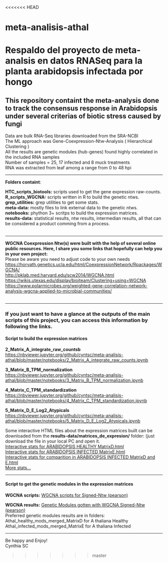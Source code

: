 <<<<<<< HEAD
# meta-analisis-athal
Respaldo del proyecto de meta-analsis en datos RNASeq para la planta arabidopsis infectada por hongo
=======
<h2>This repository containt the meta-analysis done to track the consensus response in Arabidopsis under several criterias of biotic stress caused by fungi</h2>
 
Data are bulk RNA-Seq libraries downloaded from the SRA-NCBI<br>
The ML approach was Gene-Coexpression-Ntw-Analysis ( Hierarchical Clustering ) <br>
All the results are genetic modules (hub-genes) found highly correlated in the included RNA samples <br>
Number of samples = 25, 17 infected and 8 muck treatments <br>
RNA was extracted from leaf among a range from 0 to 48 hpi<br>

***

**Folders containt**:<br>

**HTC_scripts_biotools:** scripts used to get the gene expression raw-counts.<br>
**R_scripts_WGCNA:** scripts written in R to build the genetic ntws.<br>
**grep_utilities:** grep utilities to get some stats.<br>
**meta-data:** mostly files to link external data to the genetic ntws.<br>
**notebooks:** phython 3+ scritps to build the expression matrices. <br>
**results-data:** statistical results, ntw results, intermedian results, all that can be considered a product comming from a process.  <br><br>
 
 ***

**WGCNA Coexpression Ntw(s) were built with the help of several online public resources. Here, I share you some links that hopefully can help you in your own project:**<br>
Please be aware you need to adjust code to your own needs <br>
https://horvath.genetics.ucla.edu/html/CoexpressionNetwork/Rpackages/WGCNA/ <br>
http://pklab.med.harvard.edu/scw2014/WGCNA.html <br>
https://wikis.utexas.edu/display/bioiteam/Clustering+using+WGCNA <br>
https://www.polarmicrobes.org/weighted-gene-correlation-network-analysis-wgcna-applied-to-microbial-communities/ <br><br>

 ***  

### If you just want to have a glance at the outputs of the main scripts of this project, you can access this information by following the links.

#### Script to build the expression matrices
**2_Matrix_A_integrate_raw_countsb** <br>
https://nbviewer.jupyter.org/github/cyntsc/meta-analisis-athal/blob/master/notebooks/2_Matrix_A_integrate_raw_counts.ipynb <br>

**3_Matrix_B_TPM_normalization**<br>
https://nbviewer.jupyter.org/github/cyntsc/meta-analisis-athal/blob/master/notebooks/3_Matrix_B_TPM_normalization.ipynb <br>

**4_Matrix_C_TPM_standardization**<br>
https://nbviewer.jupyter.org/github/cyntsc/meta-analisis-athal/blob/master/notebooks/4_Matrix_C_TPM_standardization.ipynb<br>

**5_Matrix_D_E_Log2_Atypicals**<br>
https://nbviewer.jupyter.org/github/cyntsc/meta-analisis-athal/blob/master/notebooks/5_Matrix_D_E_Log2_Atypicals.ipynb<br>

Some interactive HTML files about the expression matrices built can be downloaded from the **results-data/matrices_de_expresion/** folder: (just download the file in your local PC and open it. <br>
[Interactive stats for ARABIDOPSIS HEALTHY MatrixD.html](https://github.com/cyntsc/meta-analisis-athal/blob/7c87b3532f85106127df3ff68ab47445221c5971/results-data/matrices_de_expresion/SWEETVIZ_RPT_ARABIDOPSIS_HEALTHY_D.html) 
<br>
[Interactive stats for ARABIDOPSIS INFECTED MatrixE.html](https://github.com/cyntsc/meta-analisis-athal/blob/7c87b3532f85106127df3ff68ab47445221c5971/results-data/matrices_de_expresion/SWEETVIZ_RPT_ARABIDOPSIS_INFECTED_E.html)
<br>
[Interactive stats for comparition in ARABIDOPSIS INFECTED MatrixD and E.html](https://github.com/cyntsc/meta-analisis-athal/blob/7c87b3532f85106127df3ff68ab47445221c5971/results-data/matrices_de_expresion/SWEETVIZ_RPT_ARABIDOPSIS_INFECTED_D_E.html)
<br>
[More stats...](https://github.com/cyntsc/meta-analisis-athal/tree/master/results-data/matrices_de_expresion)<br>

***

#### Script to get the genetic modules in the expression matrices

**WGCNA scripts:** [WGCNA scripts for Signed-Ntw (pearson)](https://github.com/cyntsc/meta-analisis-athal/tree/master/R_scripts_WGCNA)<br>

**WGCNA results:** [Genetic Modules gotten with WGCNA Signed-Ntw (pearson)](https://github.com/cyntsc/meta-analisis-athal/tree/master/results-data/wgcna)<br>
Preferred genetic modules results are in folders: <br>
Athal_healthy_mods_merged_MatrixD for A thaliana Healthy<br>
Athal_infected_mods_merged_MatrixE for A thaliana Infected<br>

***

Be happy and Enjoy!<br>
Cynthia SC





>>>>>>> master
